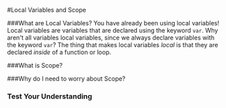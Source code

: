 #Local Variables and Scope



###What are Local Variables?
 You have already been using local variables! Local variables are variables that are declared using the keyword ```var```. Why aren't all variables local variables, since we always declare variables with the keyword ```var```? The thing that makes local variables *local* is that they are declared *inside* of a function or loop.  

###What is Scope?


###Why do I need to worry about Scope?

### Test Your Understanding